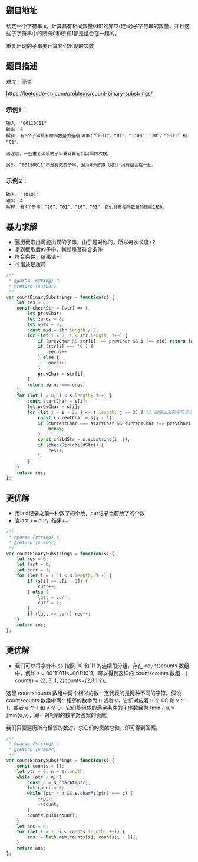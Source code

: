 
## 题目地址

给定一个字符串 s，计算具有相同数量0和1的非空(连续)子字符串的数量，并且这些子字符串中的所有0和所有1都是组合在一起的。

重复出现的子串要计算它们出现的次数

## 题目描述

难度：简单

https://leetcode-cn.com/problems/count-binary-substrings/

### 示例1：

```
输入: "00110011"
输出: 6
解释: 有6个子串具有相同数量的连续1和0：“0011”，“01”，“1100”，“10”，“0011” 和 “01”。

请注意，一些重复出现的子串要计算它们出现的次数。

另外，“00110011”不是有效的子串，因为所有的0（和1）没有组合在一起。
```

### 示例2：

```
输入: "10101"
输出: 4
解释: 有4个子串：“10”，“01”，“10”，“01”，它们具有相同数量的连续1和0。
```

## 暴力求解

- 遍历截取出可能出现的子串，由于是对称的，所以每次长度+2
- 拿到截取后的子串，判断是否符合条件
- 符合条件，结果值+1
- 可惜还是超时

```js
/**
 * @param {string} s
 * @return {number}
 */
var countBinarySubstrings = function(s) {
	let res = 0;
	const checkStr = (str) => {
		let prevChar;
		let zeros = 0;
		let ones = 0;
		const mid = str.length / 2;
		for (let i = 0; i < str.length; i++) {
			if (prevChar && str[i] !== prevChar && i !== mid) return false;
			if (str[i] === '0') {
				zeros++;
			} else {
				ones++;
			}
			prevChar = str[i];
		}
		return zeros === ones;
	};
	for (let i = 0; i < s.length; i++) {
		const startChar = s[i];
		let prevChar = s[i];
		for (let j = i + 2; j <= s.length; j += 2) { // 截取出来的字符串长度必须是偶数
			const currentChar = s[j - 1];
			if (currentChar === startChar && currentChar !== prevChar) { // 当前值等于起始值且不等于之前的，说明出现010/101，直接跳出
				break;
			}
			const childStr = s.substring(i, j);
			if (checkStr(childStr)) {
				res++;
			}
		}
	}
	return res;
};
```

## 更优解

- 用last记录之前一种数字的个数，cur记录当前数字的个数
- 当last >= cur，结果++

```js
/**
 * @param {string} s
 * @return {number}
 */
var countBinarySubstrings = function(s) {
	let res = 0;
	let last = 0;
	let curr = 1;
	for (let i = 1; i < s.length; i++) {
		if (s[i] == s[i - 1]) {
			curr++;
		} else {
			last = curr;
			curr = 1;
		}
		if (last >= curr) res++;
	}
	return res;
};
```

## 更优解

- 我们可以将字符串 ss 按照 00 和 11 的连续段分组，存在  countscounts 数组中，例如 s = 00111011s=00111011，可以得到这样的  countscounts 数组：{ counts} = \{2, 3, 1, 2\}counts={2,3,1,2}。

这里  countscounts 数组中两个相邻的数一定代表的是两种不同的字符。假设  countscounts 数组中两个相邻的数字为 u 或者 v，它们对应着 u 个 00 和 v 个 1，或者 u 个 1 和 v 个 0。它们能组成的满足条件的子串数目为 \min \{ u, v \}min{u,v}，即一对相邻的数字对答案的贡献。

我们只要遍历所有相邻的数对，求它们的贡献总和，即可得到答案。

```js
/**
 * @param {string} s
 * @return {number}
 */
var countBinarySubstrings = function(s) {
    const counts = [];
    let ptr = 0, n = s.length;
    while (ptr < n) {
        const c = s.charAt(ptr);
        let count = 0;
        while (ptr < n && s.charAt(ptr) === c) {
            ++ptr;
            ++count;
        }
        counts.push(count);
    }
    let ans = 0;
    for (let i = 1; i < counts.length; ++i) {
        ans += Math.min(counts[i], counts[i - 1]);
    }
    return ans;
};
```